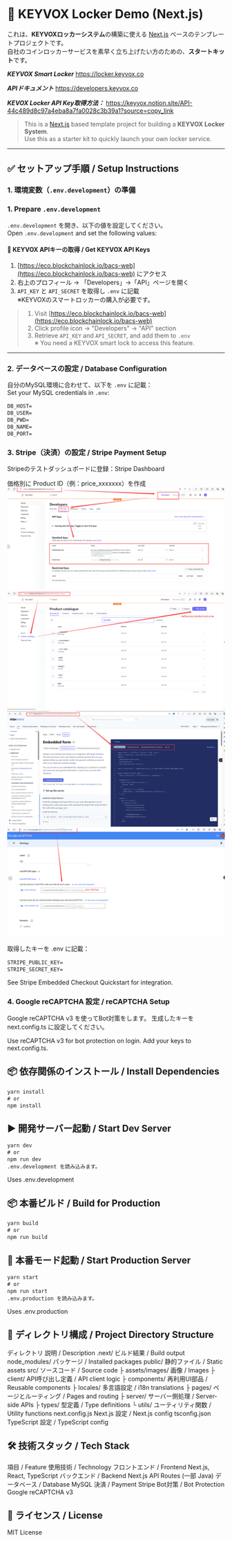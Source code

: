 # 🔐 KEYVOX Locker Demo (Next.js)

これは、**KEYVOXロッカーシステム**の構築に使える [Next.js](https://nextjs.org/) ベースのテンプレートプロジェクトです。  
自社のコインロッカーサービスを素早く立ち上げたい方のための、**スタートキット**です。

***KEYVOX Smart Locker***
https://locker.keyvox.co

***APIドキュメント***
https://developers.keyvox.co

***KEVOX Locker API Key取得方法：***
https://keyvox.notion.site/API-44c489d8c97a4eba8a7fa0028c3b39a1?source=copy_link
    
> This is a [Next.js](https://nextjs.org/) based template project for building a **KEYVOX Locker System**.  
> Use this as a starter kit to quickly launch your own locker service.

---

## ✅ セットアップ手順 / Setup Instructions

### 1. 環境変数（`.env.development`）の準備  
### 1. Prepare `.env.development`

`.env.development` を開き、以下の値を設定してください。  
Open `.env.development` and set the following values:

#### 🔑 KEYVOX APIキーの取得 / Get KEYVOX API Keys

1. [https://eco.blockchainlock.io/bacs-web](https://eco.blockchainlock.io/bacs-web) にアクセス  
2. 右上のプロフィール → 「Developers」→「API」ページを開く  
3. `API_KEY` と `API_SECRET` を取得し `.env` に記載  
※KEYVOXのスマートロッカーの購入が必要です。

> 1. Visit [https://eco.blockchainlock.io/bacs-web](https://eco.blockchainlock.io/bacs-web)  
> 2. Click profile icon → "Developers" → "API" section  
> 3. Retrieve `API_KEY` and `API_SECRET`, and add them to `.env`  
> ※ You need a KEYVOX smart lock to access this feature.

---

### 2. データベースの設定 / Database Configuration

自分のMySQL環境に合わせて、以下を `.env` に記載：  
Set your MySQL credentials in `.env`:

```env
DB_HOST=
DB_USER=
DB_PWD=
DB_NAME=
DB_PORT=
```

### 3. Stripe（決済）の設定 / Stripe Payment Setup
Stripeのテストダッシュボードに登録：Stripe Dashboard

価格別に Product ID（例：price_xxxxxxx）を作成
    ![Alt text](image-4.png)
    ![Alt text](image-3.png)
    ![Alt text](image-2.png)
    ![Alt text](image-5.png)

取得したキーを .env に記載：

```env
STRIPE_PUBLIC_KEY=
STRIPE_SECRET_KEY=
```
See Stripe Embedded Checkout Quickstart for integration.

### 4. Google reCAPTCHA 設定 / reCAPTCHA Setup
Google reCAPTCHA v3 を使ってBot対策をします。
生成したキーを next.config.ts に設定してください。

Use reCAPTCHA v3 for bot protection on login. Add your keys to next.config.ts.

## 📦 依存関係のインストール / Install Dependencies
```
yarn install
# or
npm install
```

## ▶️ 開発サーバー起動 / Start Dev Server
```
yarn dev
# or
npm run dev
.env.development を読み込みます。
```
Uses .env.development

## 📦 本番ビルド / Build for Production
```
yarn build
# or
npm run build
```

## 🚀 本番モード起動 / Start Production Server
```
yarn start
# or
npm run start
.env.production を読み込みます。
```
Uses .env.production

## 📁 ディレクトリ構成 / Project Directory Structure
ディレクトリ	説明 / Description
.next/	ビルド結果 / Build output
node_modules/	パッケージ / Installed packages
public/	静的ファイル / Static assets
src/	ソースコード / Source code
├ assets/images/	画像 / Images
├ client/	API呼び出し定義 / API client logic
├ components/	再利用UI部品 / Reusable components
├ locales/	多言語設定 / i18n translations
├ pages/	ページとルーティング / Pages and routing
├ server/	サーバー側処理 / Server-side APIs
├ types/	型定義 / Type definitions
└ utils/	ユーティリティ関数 / Utility functions
next.config.js	Next.js 設定 / Next.js config
tsconfig.json	TypeScript 設定 / TypeScript config

## 🛠 技術スタック / Tech Stack
項目 / Feature	使用技術 / Technology
フロントエンド / Frontend	Next.js, React, TypeScript
バックエンド / Backend	Next.js API Routes (一部 Java)
データベース / Database	MySQL
決済 / Payment	Stripe
Bot対策 / Bot Protection	Google reCAPTCHA v3

## 📄 ライセンス / License
MIT License
